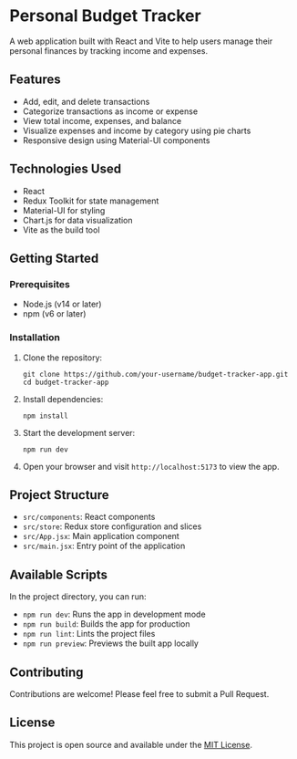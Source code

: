 # Personal Budget Tracker

A web application built with React and Vite to help users manage their personal finances by tracking income and expenses.

## Features

- Add, edit, and delete transactions
- Categorize transactions as income or expense
- View total income, expenses, and balance
- Visualize expenses and income by category using pie charts
- Responsive design using Material-UI components

## Technologies Used

- React
- Redux Toolkit for state management
- Material-UI for styling
- Chart.js for data visualization
- Vite as the build tool

## Getting Started

### Prerequisites

- Node.js (v14 or later)
- npm (v6 or later)

### Installation

1. Clone the repository:
   ```
   git clone https://github.com/your-username/budget-tracker-app.git
   cd budget-tracker-app
   ```

2. Install dependencies:
   ```
   npm install
   ```

3. Start the development server:
   ```
   npm run dev
   ```

4. Open your browser and visit `http://localhost:5173` to view the app.

## Project Structure

- `src/components`: React components
- `src/store`: Redux store configuration and slices
- `src/App.jsx`: Main application component
- `src/main.jsx`: Entry point of the application

## Available Scripts

In the project directory, you can run:

- `npm run dev`: Runs the app in development mode
- `npm run build`: Builds the app for production
- `npm run lint`: Lints the project files
- `npm run preview`: Previews the built app locally

## Contributing

Contributions are welcome! Please feel free to submit a Pull Request.

## License

This project is open source and available under the [MIT License](LICENSE).